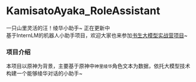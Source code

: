 # KamisatoAyaka_RoleAssistant
一只山里灵活的汪！绫华小助手~ 正在更新中   
基于InternLM的机器人小助手项目，欢迎大家也来参加[书生大模型实战营项目](https://github.com/sansansiki/KamisatoAyaka_RoleAssistant.git)~

### 项目介绍   
本项目以原神为背景，主要基于原神中`神里绫华`角色文本为数据，依托大模型技术构建一个能够绫华对话的小助手~   


